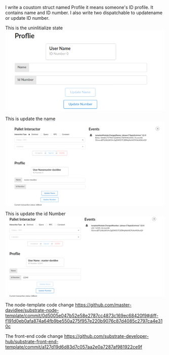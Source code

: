 I write a coustom struct named Profile it means someone's ID profile.
It contains name and ID number. I also write two dispatchable to updatename or update ID number.


This is the uninlitialize state
![img](https://github.com/master-davidlee/hello-world-by-polkadot/blob/main/Frame_Dev/img/The_default_state.png)


This is update the name
![img](https://github.com/master-davidlee/hello-world-by-polkadot/blob/main/Frame_Dev/img/Set_user_name.png)

This is update the id Number
![img](https://github.com/master-davidlee/hello-world-by-polkadot/blob/main/Frame_Dev/img/Set_user_id.png)

The node-template code change
https://github.com/master-davidlee/substrate-node-template/commit/0d5005e047b52e58e2787cc4873c169ec68420f9#diff-f191d0eb0afa874a64fb9be550a275f957e220b9076c87d4085c2797ca4e310c

The front-end code change
https://github.com/substrate-developer-hub/substrate-front-end-template/commit/a127d19d6d83d7c057aa2e0a7287af981922ce9f
